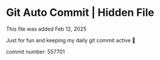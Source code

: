 # Git Auto Commit | Hidden File

This file was added Feb 12, 2025

Just for fun and keeping my daily git commit active 🤪

commit number: 557701

